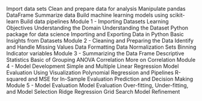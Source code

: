 Import data sets
Clean and prepare data for analysis
Manipulate pandas DataFrame
Summarize data
Build machine learning models using scikit-learn
Build data pipelines
Module 1 - Importing Datasets
Learning Objectives
Understanding the Domain
Understanding the Dataset
Python package for data science
Importing and Exporting Data in Python
Basic Insights from Datasets
Module 2 - Cleaning and Preparing the Data
Identify and Handle Missing Values
Data Formatting
Data Normalization Sets
Binning
Indicator variables
Module 3 - Summarizing the Data Frame
Descriptive Statistics
Basic of Grouping
ANOVA
Correlation
More on Correlation
Module 4 - Model Development
Simple and Multiple Linear Regression
Model Evaluation Using Visualization
Polynomial Regression and Pipelines
R-squared and MSE for In-Sample Evaluation
Prediction and Decision Making
Module 5 - Model Evaluation
Model  Evaluation
Over-fitting, Under-fitting, and Model Selection
Ridge Regression
Grid Search
Model Refinement
